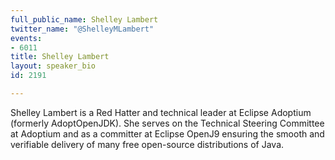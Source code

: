 ```yaml
---
full_public_name: Shelley Lambert
twitter_name: "@ShelleyMLambert"
events:
- 6011
title: Shelley Lambert
layout: speaker_bio
id: 2191

---
```

Shelley Lambert is a Red Hatter and technical leader at Eclipse Adoptium (formerly AdoptOpenJDK).  She serves on the Technical Steering Committee at Adoptium and as a committer at Eclipse OpenJ9 ensuring the smooth and verifiable delivery of many free open-source distributions of Java.